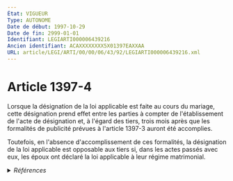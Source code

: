 ```yaml
---
État: VIGUEUR
Type: AUTONOME
Date de début: 1997-10-29
Date de fin: 2999-01-01
Identifiant: LEGIARTI000006439216
Ancien identifiant: ACAXXXXXXXX5X01397EAXXAA
URL: article/LEGI/ARTI/00/00/06/43/92/LEGIARTI000006439216.xml
---
```


<h1>Article 1397-4</h1>

Lorsque la désignation de la loi applicable est faite au cours du mariage, cette
désignation prend effet entre les parties à compter de l'établissement de l'acte
de désignation et, à l'égard des tiers, trois mois après que les formalités de
publicité prévues à l'article 1397-3 auront été accomplies.<br />

Toutefois, en l'absence d'accomplissement de ces formalités, la désignation de
la loi applicable est opposable aux tiers si, dans les actes passés avec eux,
les époux ont déclaré la loi applicable à leur régime matrimonial.


<details>
  <summary><em>Références</em></summary>

  <h2>Articles faisant référence à l'article</h2>
  
  <ul>
    <li>
      <a href="https://legal.tricoteuses.fr//redirection/LEGIARTI000006439212?vers=git&vers=legifrance">Code civil - article 1397-3 AUTONOME MODIFIE, en vigueur du 1997-10-29 au 2005-05-07</a> CITATION cible
    </li>
    <li>
      <a href="https://legal.tricoteuses.fr//redirection/LEGIARTI000017853209?vers=git&vers=legifrance">Code civil - article 1397-3 AUTONOME VIGUEUR, en vigueur depuis le 2007-12-22</a> CITATION cible
    </li>
    <li>
      <a href="https://legal.tricoteuses.fr//redirection/LEGIARTI000006439213?vers=git&vers=legifrance">Code civil - article 1397-3 AUTONOME MODIFIE, en vigueur du 2005-05-07 au 2007-12-22</a> CITATION cible
    </li>
    <li>
      <a href="https://legal.tricoteuses.fr//redirection/LEGIARTI000006439196?vers=git&vers=legifrance">Code civil - article 1397-2 AUTONOME VIGUEUR, en vigueur depuis le 1997-10-29</a> CITATION source
    </li>
    <li>
      <a href="https://legal.tricoteuses.fr//redirection/LEGIARTI000006284520?vers=git&vers=legifrance">LOI no 97-987 du 28 octobre 1997 modifiant le code civil pour l'adapter aux stipulations de la convention de La Haye sur la loi applicable aux régimes matrimoniaux et organiser la publicité du changement de régime matrimonial obtenu par application d'une loi étrangère - article 2 ENTIEREMENT_MODIF</a> CREATION cible
    </li>
  </ul>
  
  <h2>Textes faisant référence à l'article</h2>
  
  <ul>
    <li>
      <a href="https://legal.tricoteuses.fr//redirection/JORFTEXT000000503950?vers=git&vers=legifrance">Loi n°65-570 du 13 juillet 1965 PORTANT REFORME DES REGIMES MATRIMONIAUX</a> CODIFICATION cible
    </li>
  </ul>
  
  <h2>Références faites par l'article</h2>
  
  <ul>
    <li>
      1965-07-13 CODIFICATION source <a href="https://legal.tricoteuses.fr//redirection/JORFTEXT000000503950?vers=git&vers=legifrance">Loi n°65-570 du 13 juillet 1965 PORTANT REFORME DES REGIMES MATRIMONIAUX</a>
    </li>
    <li>
      1997-10-28 CREATION source <a href="https://legal.tricoteuses.fr//redirection/LEGIARTI000006284520?vers=git&vers=legifrance">LOI no 97-987 du 28 octobre 1997 modifiant le code civil pour l'adapter aux stipulations de la convention de La Haye sur la loi applicable aux régimes matrimoniaux et organiser la publicité du changement de régime matrimonial obtenu par application d'une loi étrangère - article 2 ENTIEREMENT_MODIF</a>
    </li>
    <li>
      2999-01-01 CITATION cible <a href="https://legal.tricoteuses.fr//redirection/LEGIARTI000006439196?vers=git&vers=legifrance">Code civil - article 1397-2 AUTONOME VIGUEUR, en vigueur depuis le 1997-10-29</a>
    </li>
    <li>
      2999-01-01 CITATION source <a href="https://legal.tricoteuses.fr//redirection/LEGIARTI000006439212?vers=git&vers=legifrance">Code civil - article 1397-3 AUTONOME MODIFIE, en vigueur du 1997-10-29 au 2005-05-07</a>
    </li>
  </ul>
</details>
